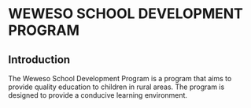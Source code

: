 # WEWESO SCHOOL DEVELOPMENT PROGRAM

## Introduction

The Weweso School Development Program is a program that aims to provide quality education to children in rural areas. The program is designed to provide a conducive learning environment.
